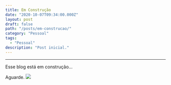 ```yaml
---
title: Em Construção
date: "2020-10-07T09:34:00.000Z"
layout: post
draft: false
path: "/posts/em-construcao/"
category: "Pessoal"
tags:
  - "Pessoal"
description: "Post inicial."
---
```


---

Esse blog está em construção...

Aguarde.
<img src="https://github.githubassets.com/images/search-key-slash.svg">


<!-- 
This is a Gatsby v2 compatible version of the
[lumen](https://github.com/alxshelepenok/gatsby-starter-lumen) starter, started
by the folks at [Gatsby Central](https://www.gatsbycentral.com/).

Here's a little recommended reading for Gatsby v2.

* First, [what's new in v2](https://www.gatsbycentral.com/whats-new-in-gatsby-v2)
* Next, [when should I upgrade?](https://www.gatsbycentral.com/when-should-i-upgrade-to-gatsby-v2)
* [The Gatsby v2 announcement blog post](https://www.gatsbyjs.org/blog/2018-09-17-gatsby-v2/)

If you **do decide to upgrade**, these articles will help you do that.

* [Getting started with Gatsby v2](https://www.gatsbycentral.com/getting-started-with-gatsby-v2)
* [Should I rebuild my site for Gatsby v2?](https://www.gatsbycentral.com/should-i-rebuild-my-site-for-gatsby-v2)
* [How do layouts work in Gatsby v2](https://www.gatsbycentral.com/how-do-layouts-work-in-gatsby-v2)
* [StaticQuery in Gatsby v2](https://www.gatsbycentral.com/staticquery-in-gatsby-v2)

Finally, here's a cheat sheet we prepared to help during the upgrade:

* [Gatsby v2 refactoring cheat sheet](https://www.gatsbycentral.com/gatsby-v2-refactoring-cheat-sheet)
-->
